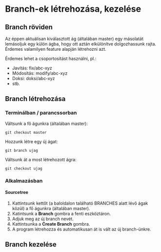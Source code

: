 # Branch-ek létrehozása, kezelése

## Branch röviden

Az éppen aktuálisan kiválasztott ág (általában master) egy másolatát lemásoljuk egy külön ágba, hogy ott aztán elkülönítve dolgozhassunk rajta. Érdemes valamilyen feature alapján létrehozni azt.

Érdemes lehet a csoportosítást használni, pl.:
- Javítás: fix/abc-xyz
- Módosítás: modify/abc-xyz
- Doksi: doksi/abc-xyz
- stb.

## Branch létrehozása

### Terminálban / parancssorban

Váltsunk a fő águnkra (általában master):
```
git checkout master
```

Hozzunk létre egy új ágat:
```
git branch ujag
```

Váltsunk át a most létrehozott ágra:
```
git checkout ujag
```

### Alkalmazásban

#### Sourcetree

1. Kattintsunk kettőt (a baloldalon található BRANCHES alatt lévő ágak közül) a fő águnkra (általában master).
2. Katintsunk a **Branch** gombra a fenti eszköztáron.
3. Adjuk meg az új branch nevét.
4. Kattintsunka a **Create Branch** gombra.
5. A program létrehozza és automatikusan át is vált az új branch-ünkre.

## Branch kezelése
